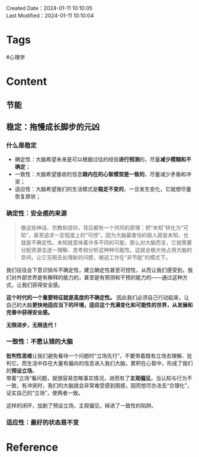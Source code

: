 Created Date：2024-01-11 10:10:05  
Last Modified：2024-01-11 10:10:04

# Tags

#心理学

# Content

## 节能

## 稳定：拖慢成长脚步的元凶

### 什么是稳定

- 确定性：大脑希望未来是可以根据过往的经验**进行预测**的，尽量**减少模糊和不确定**；
- 一致性：大脑希望接收的信息**跟内在的心智模型是一致的**，尽量减少矛盾和冲突；
- 适应性：大脑希望我们的生活模式是**稳定不变的**，一旦发生变化，它就想尽量恢复原状；

### 确定性：安全感的来源

> 像这些神话、宗教和信仰，背后都有一个共同的原理：把“未知”转化为“可知”，甚至追求一定程度上的“可控”。因为大脑最害怕的敌人就是未知，也就是不确定性。未知就意味着许多不同的可能，那么对大脑而言，它就需要分配资源去逐一理解、思考和分析这种种可能性。这就会极大地占用大脑的空间，让它无暇去处理新的问题，被迫工作在“非节能”的模式下。

我们往往会下意识排斥不确定性，建立确定性甚至可控性，从而让我们感受到，我们对外部世界是有解释的能力的，甚至是有预测和干预的能力的——通过这种方式，让我们获得安全感。

**这个时代的一个重要特征就是高度的不确定性。** 因此我们必须自己行动起来，让自己的大脑**更快地适应当下的环境，适应这个充满变化和可能性的世界，从发展和完善中获得安全感。**  

**无限进步，无限迭代！**

### 一致性：不愿认错的大脑

**批判性思维**让我们避免看待一个问题时“立场先行”，不要带着既有立场去理解、批判它。而生活中存在大量有偏向的信息进入我们大脑，累积在心智中，形成了我们的**预设立场**。  
带着“立场”看问题，就很容易忽略事实情况，进而有了**主观偏见**，当认知与行为不一致，有冲突时，我们的大脑就会非常难受感到困惑，因而想尽办法去“合理化”，证实自己的“立场”，使两者一致。

这样的闭环，加剧了预设立场，主观偏见，掉进了一致性的陷阱。

### 适应性：最好的状态是不变

# Reference
